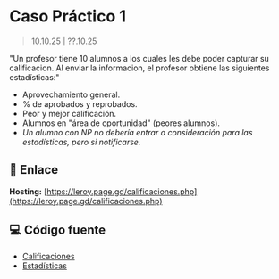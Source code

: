 # Caso Práctico 1

> 10.10.25 | ??.10.25

"Un profesor tiene 10 alumnos a los cuales les debe poder capturar su calificacion.
Al enviar la informacion, el profesor obtiene las siguientes estadísticas:"

- Aprovechamiento general.
- % de aprobados y reprobados.
- Peor y mejor calificación.
- Alumnos en "área de oportunidad" (peores alumnos).
- *Un alumno con NP no debería entrar a consideración
 para las estadísticas, pero si notificarse.*


## 🔗 Enlace

**Hosting:** [https://leroy.page.gd/calificaciones.php](https://leroy.page.gd/calificaciones.php)

## 💻 Código fuente

- [Calificaciones](./calificaciones.php)  
- [Estadísticas](./estadisticas.php)
